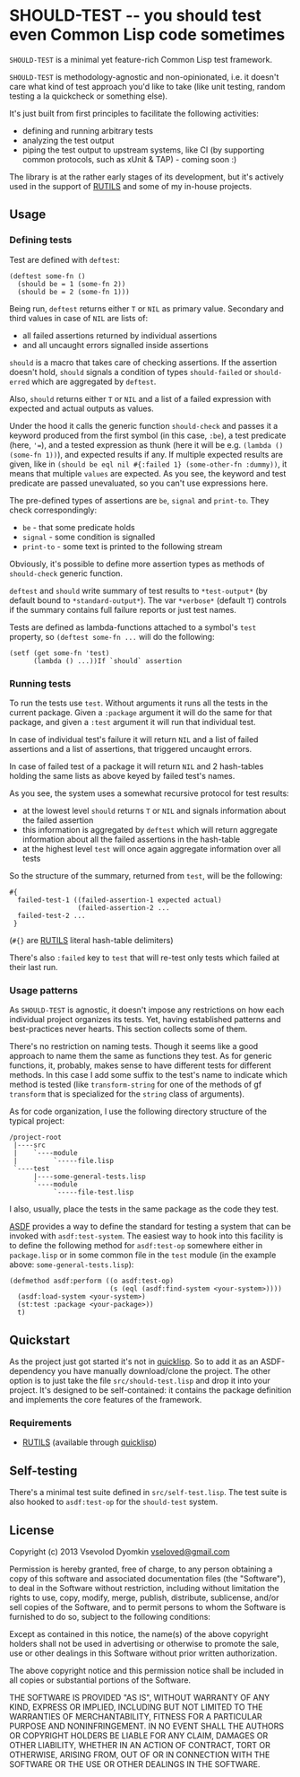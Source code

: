 # SHOULD-TEST -- you should test even Common Lisp code sometimes

`SHOULD-TEST` is a minimal yet feature-rich Common Lisp test framework.

`SHOULD-TEST` is methodology-agnostic and non-opinionated,
i.e. it doesn't care what kind of test approach you'd like to take
(like unit testing, random testing a la quickcheck or something else).


It's just built from first principles to facilitate the following activities:

- defining and running arbitrary tests
- analyzing the test output
- piping the test output to upstream systems, like CI
  (by supporting common protocols, such as xUnit & TAP) - coming soon :)

The library is at the rather early stages of its development,
but it's actively used in the support of [RUTILS][rutils] and some
of my in-house projects.

## Usage

### Defining tests

Test are defined with `deftest`:

    (deftest some-fn ()
      (should be = 1 (some-fn 2))
      (should be = 2 (some-fn 1)))

Being run, `deftest` returns either `T` or `NIL` as primary value.
Secondary and third values in case of `NIL` are lists of:

- all failed assertions returned by individual assertions
- and all uncaught errors signalled inside assertions

`should` is a macro that takes care of checking assertions.
If the assertion doesn't hold, `should` signals a condition of types
`should-failed` or `should-erred` which are aggregated by `deftest`.

Also, `should` returns either `T` or
`NIL` and a list of a failed expression with expected and actual outputs as values.

Under the hood it calls the generic function `should-check`
and passes it a keyword produced from the first symbol (in this case, `:be`),
a test predicate (here, `'=`), and a tested expression as thunk
(here it will be e.g. `(lambda () (some-fn 1))`), and expected results if any.
If multiple expected results are given, like in
`(should be eql nil #{:failed 1} (some-other-fn :dummy))`,
it means that multiple `values` are expected.
As you see, the keyword and test predicate are passed unevaluated,
so you can't use expressions here.

The pre-defined types of assertions are `be`, `signal` and `print-to`.
They check correspondingly:

- `be` - that some predicate holds
- `signal` - some condition is signalled
- `print-to` - some text is printed to the following stream

Obviously, it's possible to define more assertion types
as methods of `should-check` generic function.

`deftest` and `should` write summary of test results to `*test-output*`
(by default bound to `*standard-output*`).
The var `*verbose*` (default `T`) controls if the summary contains
full failure reports or just test names.

Tests are defined as lambda-functions attached to a symbol's `test` property,
so `(deftest some-fn ...` will do the following:

    (setf (get some-fn 'test)
          (lambda () ...))If `should` assertion


### Running tests

To run the tests use `test`. Without arguments it runs all the tests
in the current package. Given a `:package` argument it will do the same
for that package, and given a `:test` argument it will run that individual test.

In case of individual test's failure it will return `NIL`
and a list of failed assertions and a list of assertions,
that triggered uncaught errors.

In case of failed test of a package it will return `NIL`
and 2 hash-tables holding the same lists as above keyed by failed test's names.

As you see, the system uses a somewhat recursive protocol for test results:

- at the lowest level `should` returns `T` or `NIL`
  and signals information about the failed assertion
- this information is aggregated by `deftest` which will return
  aggregate information about all the failed assertions in the hash-table
- at the highest level `test` will once again aggregate information
  over all tests

So the structure of the summary, returned from `test`, will be the following:

    #{
      failed-test-1 ((failed-assertion-1 expected actual)
                     (failed-assertion-2 ...
      failed-test-2 ...
     }

(`#{}` are [RUTILS][rutils] literal hash-table delimiters)

There's also `:failed` key to `test` that will re-test only tests
which failed at their last run.

### Usage patterns

As `SHOULD-TEST` is agnostic, it doesn't impose any restrictions on
how each individual project organizes its tests. Yet, having established
patterns and best-practices never hearts. This section collects some of them.

There's no restriction on naming tests. Though it seems like a good approach
to name them the same as functions they test. As for generic functions,
it, probably, makes sense to have different tests for different methods.
In this case I add some suffix to the test's name to indicate which method
is tested (like `transform-string` for one of the methods of gf `transform`
that is specialized for the `string` class of arguments).

As for code organization, I use the following directory structure
of the typical project:


    /project-root
     |----src
     |    `----module
     |         `-----file.lisp
     `----test
          |----some-general-tests.lisp
          `----module
               `-----file-test.lisp

I also, usually, place the tests in the same package as the code they test.

[ASDF][asdf] provides a way to define the standard  for testing a system
that can be invoked with `asdf:test-system`.
The easiest way to hook into this facility is to define the following method
for `asdf:test-op` somewhere either in `package.lisp` or in some common file in
the `test` module (in the example above: `some-general-tests.lisp`):

    (defmethod asdf:perform ((o asdf:test-op)
                             (s (eql (asdf:find-system <your-system>))))
      (asdf:load-system <your-system>)
      (st:test :package <your-package>))
      t)


## Quickstart

As the project just got started it's not in [quicklisp][ql].
So to add it as an ASDF-dependency you have manually download/clone the project.
The other option is to just take the file `src/should-test.lisp`
and drop it into your project. It's designed to be self-contained:
it contains the package definition
and implements the core features of the framework.

### Requirements

- [RUTILS][rutils] (available through [quicklisp][ql])


## Self-testing

There's a minimal test suite defined in `src/self-test.lisp`.
The test suite is also hooked to `asdf:test-op` for the `should-test` system.


## License

 Copyright (c) 2013 Vsevolod Dyomkin <vseloved@gmail.com>

 Permission is hereby granted, free of charge, to any person
 obtaining a copy of this software and associated documentation
 files (the "Software"), to deal in the Software without
 restriction, including without limitation the rights to use,
 copy, modify, merge, publish, distribute, sublicense, and/or sell
 copies of the Software, and to permit persons to whom the
 Software is furnished to do so, subject to the following
 conditions:

 Except as contained in this notice, the name(s) of the above
 copyright holders shall not be used in advertising or otherwise
 to promote the sale, use or other dealings in this Software
 without prior written authorization.

 The above copyright notice and this permission notice shall be
 included in all copies or substantial portions of the Software.

 THE SOFTWARE IS PROVIDED "AS IS", WITHOUT WARRANTY OF ANY KIND,
 EXPRESS OR IMPLIED, INCLUDING BUT NOT LIMITED TO THE WARRANTIES
 OF MERCHANTABILITY, FITNESS FOR A PARTICULAR PURPOSE AND
 NONINFRINGEMENT. IN NO EVENT SHALL THE AUTHORS OR COPYRIGHT
 HOLDERS BE LIABLE FOR ANY CLAIM, DAMAGES OR OTHER LIABILITY,
 WHETHER IN AN ACTION OF CONTRACT, TORT OR OTHERWISE, ARISING
 FROM, OUT OF OR IN CONNECTION WITH THE SOFTWARE OR THE USE OR
 OTHER DEALINGS IN THE SOFTWARE.


  [ql]: http://quicklisp.org
  [asdf]: http://common-lisp.net/project/asdf
  [rutils]: http://github.com/vseloved/rutils
